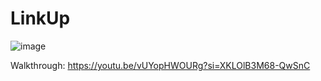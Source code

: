 # LinkUp

![image](https://github.com/user-attachments/assets/3b506019-82d4-45f3-add9-6039c973a0aa)

Walkthrough: https://youtu.be/vUYopHWOURg?si=XKLOlB3M68-QwSnC

